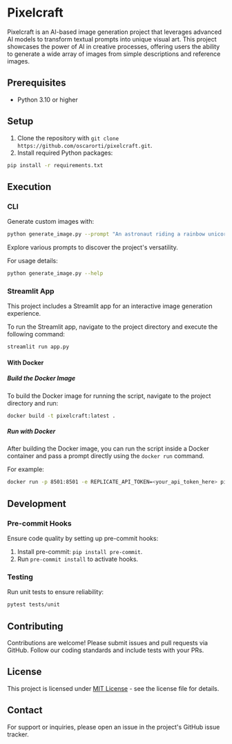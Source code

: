 # Pixelcraft

Pixelcraft is an AI-based image generation project that leverages advanced AI models to transform textual prompts into unique visual art. This project showcases the power of AI in creative processes, offering users the ability to generate a wide array of images from simple descriptions and reference images.

## Prerequisites

- Python 3.10 or higher

## Setup

1. Clone the repository with `git clone https://github.com/oscarorti/pixelcraft.git`.
2. Install required Python packages:
```bash
pip install -r requirements.txt
```

## Execution

### CLI

Generate custom images with:
```bash
python generate_image.py --prompt "An astronaut riding a rainbow unicorn"
```
Explore various prompts to discover the project's versatility.

For usage details:
```bash
python generate_image.py --help
```

### Streamlit App

This project includes a Streamlit app for an interactive image generation experience.

To run the Streamlit app, navigate to the project directory and execute the following command:

```bash
streamlit run app.py
```

#### With Docker

##### Build the Docker Image

To build the Docker image for running the script, navigate to the project directory and run:

```bash
docker build -t pixelcraft:latest .
```

##### Run with Docker

After building the Docker image, you can run the script inside a Docker container and pass a prompt directly using the `docker run` command.

For example:

```bash
docker run -p 8501:8501 -e REPLICATE_API_TOKEN=<your_api_token_here> pixelcraft:latest
```

## Development

### Pre-commit Hooks

Ensure code quality by setting up pre-commit hooks:

1. Install pre-commit: `pip install pre-commit`.
1. Run `pre-commit install` to activate hooks.

### Testing

Run unit tests to ensure reliability:

```bash
pytest tests/unit
```

## Contributing

Contributions are welcome! Please submit issues and pull requests via GitHub. Follow our coding standards and include tests with your PRs.

## License

This project is licensed under [MIT License](LICENSE.txt) - see the license file for details.

## Contact

For support or inquiries, please open an issue in the project's GitHub issue tracker.
